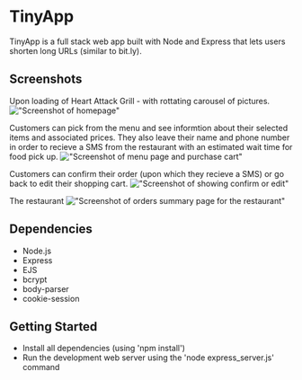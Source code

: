 # TinyApp

TinyApp is a full stack web app built with Node and Express that lets users shorten long URLs (similar to bit.ly).

## Screenshots

Upon loading of Heart Attack Grill - with rottating carousel of pictures.
!["Screenshot of homepage"](https://github.com/richmondwong/midterm_project/blob/master/docs/homepage.png)

Customers can pick from the menu and see informtion about their selected items and associated prices. They also leave their name and phone number in order to recieve a SMS from the restaurant with an estimated wait time for food pick up.
!["Screenshot of menu page and purchase cart"](https://github.com/richmondwong/midterm_project/blob/master/docs/cart.png)

Customers can confirm their order (upon which they recieve a SMS) or go back to edit their shopping cart.
!["Screenshot of showing confirm or edit"](https://github.com/richmondwong/midterm_project/blob/master/docs/confirm_order.png)

The restaurant
!["Screenshot of orders summary page for the restaurant"](https://github.com/richmondwong/midterm_project/blob/master/docs/restaurant_summary.png)

## Dependencies

- Node.js
- Express
- EJS
- bcrypt
- body-parser
- cookie-session

## Getting Started

- Install all dependencies (using 'npm install')
- Run the development web server using the 'node express_server.js' command

